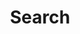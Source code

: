 ---
title: "Search"
slug: "search"
layout: "search"
hidden: true
sitemap:
    disable: true

outputs:
    - html
    - json
menu:
    main:
        weight: 10
        params: 
            icon: search
---